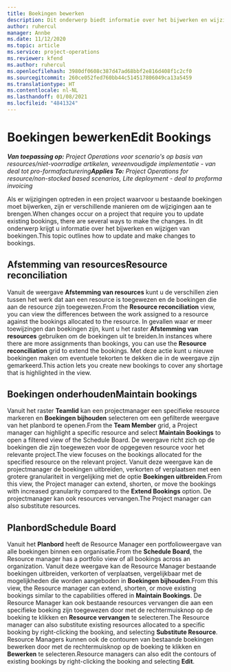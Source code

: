 ```yaml
---
title: Boekingen bewerken
description: Dit onderwerp biedt informatie over het bijwerken en wijzigen van boekingen.
author: ruhercul
manager: Annbe
ms.date: 11/12/2020
ms.topic: article
ms.service: project-operations
ms.reviewer: kfend
ms.author: ruhercul
ms.openlocfilehash: 3980df0608c387d47ad68bbf2e816d408f1c2cf0
ms.sourcegitcommit: 260ce052fed760bb44c514517806049ca13a5459
ms.translationtype: HT
ms.contentlocale: nl-NL
ms.lasthandoff: 01/08/2021
ms.locfileid: "4841324"
---
```

# <a name="edit-bookings"></a><span data-ttu-id="cb1ac-103">Boekingen bewerken</span><span class="sxs-lookup"><span data-stu-id="cb1ac-103">Edit Bookings</span></span>

<span data-ttu-id="cb1ac-104">_**Van toepassing op:** Project Operations voor scenario's op basis van resources/niet-voorradige artikelen, vereenvoudigde implementatie - van deal tot pro-formafacturering_</span><span class="sxs-lookup"><span data-stu-id="cb1ac-104">_**Applies To:** Project Operations for resource/non-stocked based scenarios, Lite deployment - deal to proforma invoicing_</span></span>


<span data-ttu-id="cb1ac-105">Als er wijzigingen optreden in een project waarvoor u bestaande boekingen moet bijwerken, zijn er verschillende manieren om de wijzigingen aan te brengen.</span><span class="sxs-lookup"><span data-stu-id="cb1ac-105">When changes occur on a project that require you to update existing bookings, there are several ways to make the changes.</span></span> <span data-ttu-id="cb1ac-106">In dit onderwerp krijgt u informatie over het bijwerken en wijzigen van boekingen.</span><span class="sxs-lookup"><span data-stu-id="cb1ac-106">This topic outlines how to update and make changes to bookings.</span></span>

## <a name="resource-reconciliation"></a><span data-ttu-id="cb1ac-107">Afstemming van resources</span><span class="sxs-lookup"><span data-stu-id="cb1ac-107">Resource reconciliation</span></span>

<span data-ttu-id="cb1ac-108">Vanuit de weergave **Afstemming van resources** kunt u de verschillen zien tussen het werk dat aan een resource is toegewezen en de boekingen die aan de resource zijn toegewezen.</span><span class="sxs-lookup"><span data-stu-id="cb1ac-108">From the **Resource reconciliation** view, you can view the differences between the work assigned to a resource against the bookings allocated to the resource.</span></span> <span data-ttu-id="cb1ac-109">In gevallen waar er meer toewijzingen dan boekingen zijn, kunt u het raster **Afstemming van resources** gebruiken om de boekingen uit te breiden.</span><span class="sxs-lookup"><span data-stu-id="cb1ac-109">In instances where there are more assignments than bookings, you can use the **Resource reconciliation** grid to extend the bookings.</span></span> <span data-ttu-id="cb1ac-110">Met deze actie kunt u nieuwe boekingen maken om eventuele tekorten te dekken die in de weergave zijn gemarkeerd.</span><span class="sxs-lookup"><span data-stu-id="cb1ac-110">This action lets you create new bookings to cover any shortage that is highlighted in the view.</span></span>

## <a name="maintain-bookings"></a><span data-ttu-id="cb1ac-111">Boekingen onderhouden</span><span class="sxs-lookup"><span data-stu-id="cb1ac-111">Maintain bookings</span></span>

<span data-ttu-id="cb1ac-112">Vanuit het raster **Teamlid** kan een projectmanager een specifieke resource markeren en **Boekingen bijhouden** selecteren om een gefilterde weergave van het planbord te openen.</span><span class="sxs-lookup"><span data-stu-id="cb1ac-112">From the **Team Member** grid, a Project manager can highlight a specific resource and select **Maintain Bookings** to open a filtered view of the Schedule Board.</span></span> <span data-ttu-id="cb1ac-113">De weergave richt zich op de boekingen die zijn toegewezen voor de opgegeven resource voor het relevante project.</span><span class="sxs-lookup"><span data-stu-id="cb1ac-113">The view focuses on the bookings allocated for the specified resource on the relevant project.</span></span> <span data-ttu-id="cb1ac-114">Vanuit deze weergave kan de projectmanager de boekingen uitbreiden, verkorten of verplaatsen met een grotere granulariteit in vergelijking met de optie **Boekingen uitbreiden**.</span><span class="sxs-lookup"><span data-stu-id="cb1ac-114">From this view, the Project manager can extend, shorten, or move the bookings with increased granularity compared to the **Extend Bookings** option.</span></span> <span data-ttu-id="cb1ac-115">De projectmanager kan ook resources vervangen.</span><span class="sxs-lookup"><span data-stu-id="cb1ac-115">The Project manager can also substitute resources.</span></span>

## <a name="schedule-board"></a><span data-ttu-id="cb1ac-116">Planbord</span><span class="sxs-lookup"><span data-stu-id="cb1ac-116">Schedule Board</span></span>

<span data-ttu-id="cb1ac-117">Vanuit het **Planbord** heeft de Resource Manager een portfolioweergave van alle boekingen binnen een organisatie.</span><span class="sxs-lookup"><span data-stu-id="cb1ac-117">From the **Schedule Board**, the Resource manager has a portfolio view of all bookings across an organization.</span></span> <span data-ttu-id="cb1ac-118">Vanuit deze weergave kan de Resource Manager bestaande boekingen uitbreiden, verkorten of verplaatsen, vergelijkbaar met de mogelijkheden die worden aangeboden in **Boekingen bijhouden**.</span><span class="sxs-lookup"><span data-stu-id="cb1ac-118">From this view, the Resource manager can extend, shorten, or move existing bookings similar to the capabilities offered in **Maintain Bookings**.</span></span> <span data-ttu-id="cb1ac-119">De Resource Manager kan ook bestaande resources vervangen die aan een specifieke boeking zijn toegewezen door met de rechtermuisknop op de boeking te klikken en **Resource vervangen** te selecteren.</span><span class="sxs-lookup"><span data-stu-id="cb1ac-119">The Resource manager can also substitute existing resources allocated to a specific booking by right-clicking the booking, and selecting **Substitute Resource**.</span></span> <span data-ttu-id="cb1ac-120">Resource Managers kunnen ook de contouren van bestaande boekingen bewerken door met de rechtermuisknop op de boeking te klikken en **Bewerken** te selecteren.</span><span class="sxs-lookup"><span data-stu-id="cb1ac-120">Resource managers can also edit the contours of existing bookings by right-clicking the booking and selecting **Edit**.</span></span>
